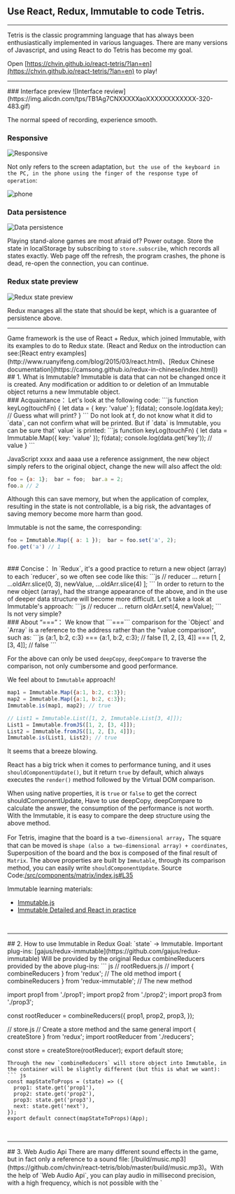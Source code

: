 
## Use React, Redux, Immutable to code Tetris.
<hr />
Tetris is the classic programming language that has always been enthusiastically implemented in various languages. There are many versions of Javascript, and using React to do Tetris has become my goal.

Open [https://chvin.github.io/react-tetris/?lan=en](https://chvin.github.io/react-tetris/?lan=en) to play!

<hr />
### Interface preview
![Interface review](https://img.alicdn.com/tps/TB1Ag7CNXXXXXaoXXXXXXXXXXXX-320-483.gif)

The normal speed of recording, experience smooth.
<br />
### Responsive
![Responsive](https://img.alicdn.com/tps/TB1AdjZNXXXXXcCapXXXXXXXXXX-480-343.gif)

Not only refers to the screen adaptation, `but the use of the keyboard in the PC, in the phone using the finger of the response type of operation`:

![phone](https://img.alicdn.com/tps/TB1kvJyOVXXXXbhaFXXXXXXXXXX-320-555.gif)
<br />
### Data persistence
![Data persistence](https://img.alicdn.com/tps/TB1EY7cNXXXXXXraXXXXXXXXXXX-320-399.gif)

Playing stand-alone games are most afraid of? Power outage. Store the state in localStorage by subscribing to `store.subscribe`, which records all states exactly. Web page off the refresh, the program crashes, the phone is dead, re-open the connection, you can continue.
<br />
### Redux state preview
![Redux state preview](https://img.alicdn.com/tps/TB1hGQqNXXXXXX3XFXXXXXXXXXX-640-381.gif)

Redux manages all the state that should be kept, which is a guarantee of persistence above.
<br />
<hr />
Game framework is the use of React + Redux, which joined Immutable, with its examples to do to Redux state. (React and Redux on the introduction can see:[React entry examples](http://www.ruanyifeng.com/blog/2015/03/react.html)、[Redux Chinese documentation](https://camsong.github.io/redux-in-chinese/index.html))
<br />
## 1. What is Immutable?
Immutable is data that can not be changed once it is created. Any modification or addition to or deletion of an Immutable object returns a new Immutable object.
<br />
### Acquaintance：
Let's look at the following code:
```js
function keyLog(touchFn) {
  let data = { key: 'value' };
  f(data);
  console.log(data.key); // Guess what will print?
}
```
Do not look at f, do not know what it did to `data`, can not confirm what will be printed. But if `data` is Immutable, you can be sure that` value` is printed:
```js
function keyLog(touchFn) {
  let data = Immutable.Map({ key: 'value' });
  f(data);
  console.log(data.get('key'));  // value
}
```

JavaScript xxxx and aaaa use a reference assignment, the new object simply refers to the original object, change the new will also affect the old:
```js
foo = {a: 1};  bar = foo;  bar.a = 2;
foo.a // 2
```
Although this can save memory, but when the application of complex, resulting in the state is not controllable, is a big risk, the advantages of saving memory become more harm than good.

Immutable is not the same, the corresponding:
```js
foo = Immutable.Map({ a: 1 });  bar = foo.set('a', 2);
foo.get('a') // 1
```
<br />
### Concise：
In `Redux`, it's a good practice to return a new object (array) to each `reducer`, so we often see code like this:
```js
// reducer
...
return [
   ...oldArr.slice(0, 3),
   newValue,
   ...oldArr.slice(4)
];
```
In order to return to the new object (array), had the strange appearance of the above, and in the use of deeper data structure will become more difficult.
Let's take a look at Immutable's approach:
```js
// reducer
...
return oldArr.set(4, newValue);
```
Is not very simple?
<br />
### About “===”：
We know that ```===``` comparison for the `Object` and `Array` is a reference to the address rather than the "value comparison", such as:
```js
{a:1, b:2, c:3} === {a:1, b:2, c:3}; // false
[1, 2, [3, 4]] === [1, 2, [3, 4]]; // false
```

For the above can only be used `deepCopy`, `deepCompare` to traverse the comparison, not only cumbersome and good performance.

We feel about to `Immutable` approach!
```js
map1 = Immutable.Map({a:1, b:2, c:3});
map2 = Immutable.Map({a:1, b:2, c:3});
Immutable.is(map1, map2); // true

// List1 = Immutable.List([1, 2, Immutable.List[3, 4]]);
List1 = Immutable.fromJS([1, 2, [3, 4]]);
List2 = Immutable.fromJS([1, 2, [3, 4]]);
Immutable.is(List1, List2); // true
```
It seems that a breeze blowing.

React has a big trick when it comes to performance tuning, and it uses `shouldComponentUpdate()`, but it return `true` by default, which always executes the `render()` method followed by the Virtual DOM comparison.

When using native properties, it is `true` or `false` to get the correct shouldComponentUpdate, Have to use deepCopy, deepCompare to calculate the answer, the consumption of the performance is not worth. With the Immutable, it is easy to compare the deep structure using the above method.

For Tetris, imagine that the board is a `two-dimensional array`，The square that can be moved is `shape (also a two-dimensional array) + coordinates`, Superposition of the board and the box is composed of the final result of `Matrix`. The above properties are built by `Immutable`, through its comparison method, you can easily write `shouldComponentUpdate`. Source Code:[/src/components/matrix/index.js#L35](https://github.com/chvin/react-tetris/blob/master/src/components/matrix/index.js#L35)

Immutable learning materials:
* [Immutable.js](http://facebook.github.io/immutable-js/)
* [Immutable Detailed and React in practice](https://github.com/camsong/blog/issues/3)

<br />
<hr />
## 2. How to use Immutable in Redux
Goal: `state` -> Immutable.
Important plug-ins: [gajus/redux-immutable](https://github.com/gajus/redux-immutable)
Will be provided by the original Redux combineReducers provided by the above plug-ins:
``` js
// rootReduers.js
// import { combineReducers } from 'redux'; // The old method
import { combineReducers } from 'redux-immutable'; // The new method

import prop1 from './prop1';
import prop2 from './prop2';
import prop3 from './prop3';

const rootReducer = combineReducers({
  prop1, prop2, prop3,
});


// store.js
// Create a store method and the same general
import { createStore } from 'redux';
import rootReducer from './reducers';

const store = createStore(rootReducer);
export default store;
```
Through the new `combineReducers` will store object into Immutable, in the container will be slightly different (but this is what we want):
``` js
const mapStateToProps = (state) => ({
  prop1: state.get('prop1'),
  prop2: state.get('prop2'),
  prop3: state.get('prop3'),
  next: state.get('next'),
});
export default connect(mapStateToProps)(App);
```

<br />
<hr />
## 3. Web Audio Api
There are many different sound effects in the game, but in fact only a reference to a sound file: [/build/music.mp3](https://github.com/chvin/react-tetris/blob/master/build/music.mp3)。With the help of `Web Audio Api`, you can play audio in millisecond precision, with a high frequency, which is not possible with the `<audio>` tag. Press the arrow keys to move the box while the game is in progress, you can hear high-frequency sound.

![Web audio advanced](https://img.alicdn.com/tps/TB1fYgzNXXXXXXnXpXXXXXXXXXX-633-358.png)

`WAA` is a new set of relatively independent interface system, the audio file has a higher processing power and more professional built-in audio effects, is the W3C recommended interface, can deal with professional "sound speed, volume, environment, sound visualization, High-frequency, sound to "and other needs, the following figure describes the use of WAA process.

![Process](https://img.alicdn.com/tps/TB1nBf1NXXXXXagapXXXXXXXXXX-520-371.png)

Where Source represents an audio source, Destination represents the final output, and multiple Source compose the Destination.
Source Code:[/src/unit/music.js](https://github.com/chvin/react-tetris/blob/master/src/unit/music.js) To achieve ajax loading mp3, and to WAA, control the playback process.

`WAA` support in the latest 2 versions of each browser([CanIUse](http://caniuse.com/#search=webaudio))

![browser compatibility](https://img.alicdn.com/tps/TB15z4VOVXXXXahaXXXXXXXXXXX-679-133.png)

IE camp can be seen with most of the Andrews machine can not be used, the other ok.

Web Audio Api learning materials:
* [Web audio concepts and usage| MDN](https://developer.mozilla.org/en-US/docs/Web/API/Web_Audio_API)
* [Getting Started with Web Audio API](http://www.html5rocks.com/en/tutorials/webaudio/intro/)

<br />
<hr />
## 4. Game on the experience of optimization
* Experience:
	* Press the arrow keys to move the level of vertical and horizontal movement of the trigger frequency is different, the game can define the trigger frequency, instead of the original event frequency, the source code:[/src/unit/event.js](https://github.com/chvin/react-tetris/blob/master/src/unit/event.js) ;
	* Left and right to move the delay can drop the speed, but when moving in the wall smaller delay; in the speed of 6 through the delay will ensure a complete horizontal movement in a row;
	* The `touchstart` and `mousedown` events are also registered for the button for responsive games. When `touchstart` occurs, `mousedown` is not triggered, and when `mousedown` occurs, the `mouseup` simulator `mouseup` will also be listened to as `mouseup`, since the mouse-removed event element can not fire. Source Code:[/src/components/keyboard/index.js](https://github.com/chvin/react-tetris/blob/master/src/components/keyboard/index.js);
	* The `visibilitychange` event, when the page is hidden\switch, the game will not proceed, switch back will continue, the `focus` state has also been written into the Redux. So when playing with the phone to `call`, the progress of the game will be saved; PC open the game do not hear any other gameover, which is a bit like `ios` application switch;
	* In the game `any` time to refresh the page, (such as the elimination of the box, the end of the game) can restore the current state;
	* The only game used in the picture is ![image](https://img.alicdn.com/tps/TB1qq7kNXXXXXacXFXXXXXXXXXX-400-186.png), the other is CSS;
	* Game compatible with Chrome, Firefox, IE9 +, Edge, etc .;
* Rules：
	* You can specify the initial board (ten levels) and speed (six levels) when the game does not start;
	* 100 points for 1 line, 300 points for 2 lines, 700 points for 3 lines, 1500 points for 4 lines;
	* The drop speed of the box increases with the number of rows eliminated (one level for every 20 lines);

<br />
<hr />
## 5. Experience in Development
* For all `component` are written `shouldComponentUpdate`, on the phone's performance is relatively significant improvement. Large and medium-sized applications in the face of performance problems, write `shouldComponentUpdate` will help you.
* `Stateless Functional Components`([Stateless Functional Components](https://medium.com/@joshblack/stateless-components-in-react-0-14-f9798f8b992d#.xjqnbfx4e)) is no lifecycle. And because the above factors, all components need to life cycle shouldComponentUpdate, so no stateless components.
* In the `webpack.config.js` devServer attribute to write `host: '0.0.0.0'`, can be used in the development of ip visit, not limited to localhost;
* Redux in the `store` not only connect to the method passed to `container`, you can jump out of the component, in other documents out to do flow control (dispatch), the source code:[/src/control/states.js](https://github.com/chvin/react-tetris/blob/master/src/control/states.js)；
* React + Redux do with the persistence is very convenient, as long as the redux state of storage, reduers do read in each of the initialization time.
* By configuring `.eslintrc.js` and `webpack.config.js`, the `ESLint` test is integrated in the project. Using ESLint allows coding to be written to specifications, effectively controlling code quality. Code that does not conform to the specifications can be found through the IDE and the console at development time (or build time). reference:[Airbnb React/JSX Style Guide](https://github.com/airbnb/javascript/tree/master/react)；

<br />
<hr />
## 6. Summary
* As a React hand application, in the realization of the process found a small "box" or a lot of details can be optimized and polished, this time is a test of a front-end engineers and the skill of the time carefully.
* Optimization of the direction of both React itself, such as what state is stored by the Redux, which states to the state of the component like; and out of the framework of the product can have a lot of features to play, in order to meet your needs, these will be natural propulsion technology development of.
* An application from scratch, the function slowly accumulate bit by bit, it will build into a high-rise, do not fear it difficult to have the idea to knock on it. ^_^

<br />
<hr />
## 7. Development
### Install
```
npm install
```
### Run
```
npm start
```
open [http://0.0.0.0:8080/](http://0.0.0.0:8080/)
### multi-language
In the [i18n.json](https://github.com/chvin/react-tetris/blob/master/i18n.json) configuration in the multi-language environment, the use of "lan" parameter matching language such as: `https://chvin.github.io/react-tetris/?lan=en`
### Build
* Mac:
```
npm run build
```
* Windows:
```
npm run windowsBuild
```

Build the results in the build folder.


